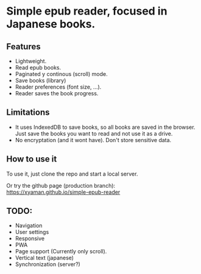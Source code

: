 # Simple epub reader, focused in Japanese books.

## Features
- Lightweight.
- Read epub books.
- Paginated y continous (scroll) mode.
- Save books (library)
- Reader preferences (font size, ...).
- Reader saves the book progress.

## Limitations

- It uses IndexedDB to save books, so all books are saved in the browser. Just 
save the books you want to read and not use it as a drive.
- No encryptation (and it wont have). Don't store sensitive data. 

## How to use it

To use it, just clone the repo and start a local server.

Or try the github page (production branch): https://xyaman.github.io/simple-epub-reader


## TODO:
- Navigation
- User settings
- Responsive
- PWA
- Page support (Currently only scroll).
- Vertical text (japanese)
- Synchronization (server?)
